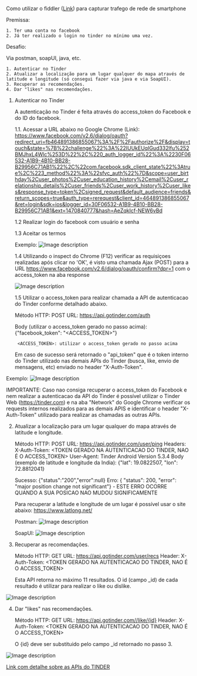 Como utilizar o fiddler (<a href="https://www.telerik.com/fiddler">Link</a>) para capturar trafego de rede de smartphone

Premissa:

	1. Ter uma conta no facebook
	2. Já ter realizado o login no tinder no mínimo uma vez.
	

Desafio: 

Via postman, soapUI, java, etc.

	1. Autenticar no Tinder
	2. Atualizar a localização para um lugar qualquer do mapa através de latitude e longitude (só consegui fazer via java e via SoapUI).
	3. Recuperar as recomendações.
	4. Dar "likes" nas recomendações.

	
1. Autenticar no Tinder

	A autenticação no Tinder é feita através do access_token do Facebook e do ID do facebook.
	
	1.1. Acessar a URL abaixo no Google Chrome (Link):
		https://www.facebook.com/v2.6/dialog/oauth?redirect_uri=fb464891386855067%3A%2F%2Fauthorize%2F&display=touch&state=%7B%22challenge%22%3A%22IUUkEUqIGud332lfu%252BMJhxL4Wlc%253D%22%2C%220_auth_logger_id%22%3A%2230F06532-A1B9-4B10-BB28-B29956C71AB1%22%2C%22com.facebook.sdk_client_state%22%3Atrue%2C%223_method%22%3A%22sfvc_auth%22%7D&scope=user_birthday%2Cuser_photos%2Cuser_education_history%2Cemail%2Cuser_relationship_details%2Cuser_friends%2Cuser_work_history%2Cuser_likes&response_type=token%2Csigned_request&default_audience=friends&return_scopes=true&auth_type=rerequest&client_id=464891386855067&ret=login&sdk=ios&logger_id=30F06532-A1B9-4B10-BB28-B29956C71AB1&ext=1470840777&hash=AeZqkIcf-NEW6vBd
		
	1.2 Realizar login do facebook com usuário e senha
	
	1.3 Aceitar os termos
	
	Exemplo:
	![Image description](https://github.com/thiagobarreto88/tinder-client-api/blob/master/Prints/Aceite_Termos_oauth.png)
	
	1.4 Utilizando o inspect do Chrome (F12) verificar as requisiçoes realizadas após clicar no 'OK', é visto uma chamada Ajax (POST) para a URL https://www.facebook.com/v2.6/dialog/oauth/confirm?dpr=1 com o access_token na aba response
	
	![Image description](https://github.com/thiagobarreto88/tinder-client-api/blob/master/Prints/access_token.png)

	1.5 Utilizar o access_token para realizar chamada a API de autenticacao do Tinder conforme detalhado abaixo.

	Método HTTP: POST
	URL: https://api.gotinder.com/auth
	
	Body (utilizar o access_token gerado no passo acima):
		{"facebook_token": "<ACCESS_TOKEN>"}

		<ACCESS_TOKEN>: utilizar o access_token gerado no passo acima
		
	Em caso de sucesso será retornado o "api_token" que é o token interno do Tinder utilizado nas demais APIs do Tinder (busca, like, envio de mensagens, etc) enviado no header "X-Auth-Token".
	
Exemplo:
![Image description](https://github.com/thiagobarreto88/tinder-client-api/blob/master/Prints/Auth.png)
			
IMPORTANTE: Caso nao consiga recuperar o access_token do Facebook e nem realizar a autenticacao da API do Tinder é possível utilizar o Tinder Web (https://tinder.com) e na aba "Network" do Google Chrome verificar os requests internos realizados para as demais APIS e identificar o header "X-Auth-Token" utilizado para realizar as chamadas as outras APIs.
		
	
2. Atualizar a localização para um lugar qualquer do mapa através de latitude e longitude.

	Método HTTP: POST
	URL: https://api.gotinder.com/user/ping
	Headers: 
		X-Auth-Token: <TOKEN GERADO NA AUTENTICACAO DO TINDER, NAO É O ACCESS_TOKEN>
		User-Agent: Tinder Android Version 5.3.4
	Body (exemplo de latitude e longitude da India):
		{"lat": 19.0822507, "lon": 72.8812041}

	Sucesso: {"status":"200","error":null}
	Erro:  { "status": 200, "error": "major position change not significant"} - ESTE ERRO OCORRE QUANDO A SUA POSICAO NAO MUDOU SIGNIFICAMENTE

	Para recuperar a latitude e longitude de um lugar é possível usar o site abaixo:
	https://www.latlong.net/
	
	Postman:
	![Image description](https://github.com/thiagobarreto88/tinder-client-api/blob/master/Prints/UpdateLocation_Postman.png)

	SoapUI:
	![Image description](https://github.com/thiagobarreto88/tinder-client-api/blob/master/Prints/UpdateLocation_SoapUI.png)

3. Recuperar as recomendações.

	Método HTTP: GET
	URL: https://api.gotinder.com/user/recs
	Header: X-Auth-Token: <TOKEN GERADO NA AUTENTICACAO DO TINDER, NAO É O ACCESS_TOKEN>
	
	Esta API retorna no máximo 11 resultados. O id (campo _id) de cada resultado é utilizar para realizar o like ou dislike.
	
![Image description](https://github.com/thiagobarreto88/tinder-client-api/blob/master/Prints/Recommendations.png)

	
4. Dar "likes" nas recomendações.
	
	Método HTTP: GET
	URL: https://api.gotinder.com//like/{id} 
	Header: X-Auth-Token: <TOKEN GERADO NA AUTENTICACAO DO TINDER, NAO É O ACCESS_TOKEN>
	
	O {id} deve ser substituido pelo campo _id retornado no passo 3.
	
![Image description](https://github.com/thiagobarreto88/tinder-client-api/blob/master/Prints/Like.png)
	

<a href="https://github.com/fbessez/Tinder">Link com detalhe sobre as APIs do TINDER</a>
